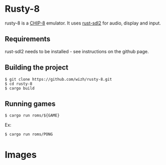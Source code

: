 # Rusty-8
rusty-8 is a [CHIP-8](https://en.wikipedia.org/wiki/CHIP-8) emulator. It uses [rust-sdl2](https://github.com/AngryLawyer/rust-sdl2) for audio, display and input.

## Requirements
rust-sdl2 needs to be installed - see instructions on the github page.

## Building the project
```
$ git clone https://github.com/wizh/rusty-8.git
$ cd rusty-8
$ cargo build
```

## Running games
```
$ cargo run roms/${GAME}
```
Ex:
```
$ cargo run roms/PONG
```

# Images